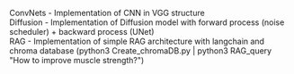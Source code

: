 ConvNets - Implementation of CNN in VGG structure\
Diffusion - Implementation of Diffusion model with forward process (noise scheduler) + backward process (UNet)\
RAG - Implementation of simple RAG architecture with langchain and chroma database (python3 Create_chromaDB.py | python3 RAG_query "How to improve muscle strength?")